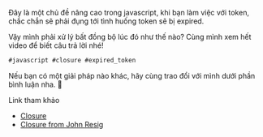 Đây là một chủ đề nâng cao trong javascript, khi bạn làm việc với token, chắc chắn sẽ phải đụng tới tình huống token sẽ bị expired.

Vậy mình phải xử lý bất đồng bộ lúc đó như thế nào? Cùng mình xem hết video để biết câu trả lời nhé!

```md
#javascript #closure #expired_token
```

Nếu bạn có một giải pháp nào khác, hãy cùng trao đổi với mình dưới phần bình luận nha. 🙂

Link tham khảo

- [Closure](https://developer.mozilla.org/en-US/docs/Web/JavaScript/Closures)
- [Closure from John Resig](https://johnresig.com/apps/learn/#48)
